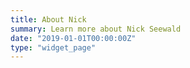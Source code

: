 ```yaml
---
title: About Nick
summary: Learn more about Nick Seewald
date: "2019-01-01T00:00:00Z"
type: "widget_page"
---
```

